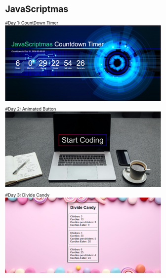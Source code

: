 # JavaScriptmas

#Day 1: CountDown Timer
<img src="./Output Screenshots/countdown timer.png" alt="Countdown Timer Screenshot">

#Day 2: Animated Button
<img src="./Output Screenshots/animated button.png" alt="Animated button Screenshot">

#Day 3: Divide Candy
<img src="./Output Screenshots/divide candy.png" alt="Divide candy Screenshot">